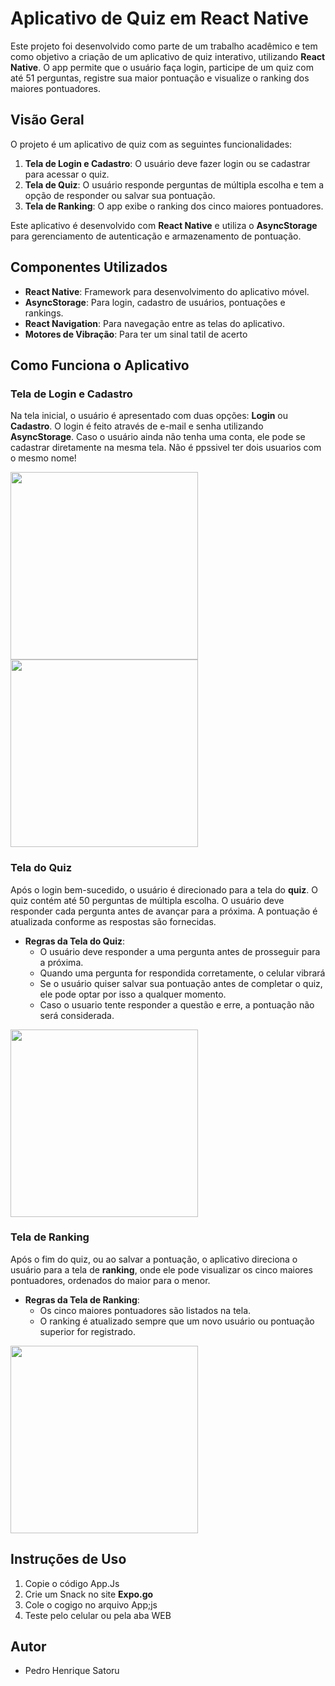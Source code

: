 # Aplicativo de Quiz em React Native

Este projeto foi desenvolvido como parte de um trabalho acadêmico e tem como objetivo a criação de um aplicativo de quiz interativo, utilizando **React Native**. O app permite que o usuário faça login, participe de um quiz com até 51 perguntas, registre sua maior pontuação e visualize o ranking dos maiores pontuadores.

## Visão Geral

O projeto é um aplicativo de quiz com as seguintes funcionalidades:

1. **Tela de Login e Cadastro**: O usuário deve fazer login ou se cadastrar para acessar o quiz.
2. **Tela de Quiz**: O usuário responde perguntas de múltipla escolha e tem a opção de responder ou salvar sua pontuação.
3. **Tela de Ranking**: O app exibe o ranking dos cinco maiores pontuadores.

Este aplicativo é desenvolvido com **React Native** e utiliza o **AsyncStorage** para gerenciamento de autenticação e armazenamento de pontuação.

## Componentes Utilizados

- **React Native**: Framework para desenvolvimento do aplicativo móvel.
- **AsyncStorage**: Para login, cadastro de usuários, pontuações e rankings.
- **React Navigation**: Para navegação entre as telas do aplicativo.
- **Motores de Vibração**: Para ter um sinal tatil de acerto

## Como Funciona o Aplicativo

### Tela de Login e Cadastro

Na tela inicial, o usuário é apresentado com duas opções: **Login** ou **Cadastro**. O login é feito através de e-mail e senha utilizando **AsyncStorage**. Caso o usuário ainda não tenha uma conta, ele pode se cadastrar diretamente na mesma tela. Não é ppssivel ter dois usuarios com o mesmo nome!

<img src="Imagens_quiz/TelaCadastro.jpeg" width="300">
<img src="Imagens_quiz/TelaLogin.jpeg" width="300">  

### Tela do Quiz

Após o login bem-sucedido, o usuário é direcionado para a tela do **quiz**. O quiz contém até 50 perguntas de múltipla escolha. O usuário deve responder cada pergunta antes de avançar para a próxima. A pontuação é atualizada conforme as respostas são fornecidas.

- **Regras da Tela do Quiz**:
  - O usuário deve responder a uma pergunta antes de prosseguir para a próxima.
  - Quando uma pergunta for respondida corretamente, o celular vibrará
  - Se o usuário quiser salvar sua pontuação antes de completar o quiz, ele pode optar por isso a qualquer momento.
  - Caso o usuario tente responder a questão e erre, a pontuação não será considerada.
 <img src="Imagens_quiz/Perguntas.jpeg" width="300">


### Tela de Ranking

Após o fim do quiz, ou ao salvar a pontuação, o aplicativo direciona o usuário para a tela de **ranking**, onde ele pode visualizar os cinco maiores pontuadores, ordenados do maior para o menor.

- **Regras da Tela de Ranking**:
  - Os cinco maiores pontuadores são listados na tela.
  - O ranking é atualizado sempre que um novo usuário ou pontuação superior for registrado.
 <img src="Imagens_quiz/TelaRanking.jpeg" width="300">

  

## Instruções de Uso

1. Copie o código App.Js
2. Crie um Snack no site **Expo.go**
3. Cole o cogigo no arquivo App;js
4. Teste pelo celular ou pela aba WEB


## Autor

- Pedro Henrique Satoru

